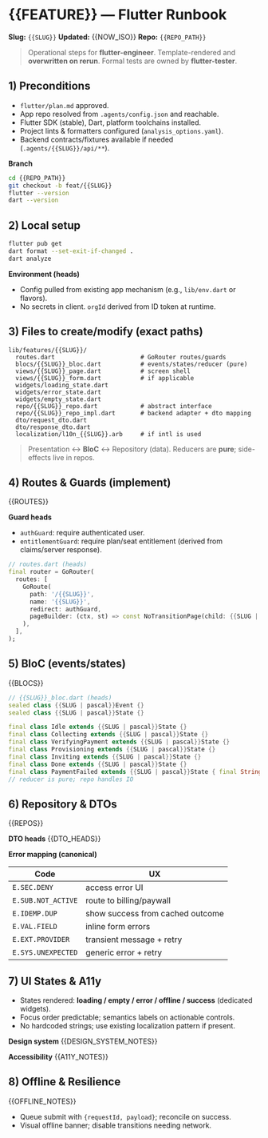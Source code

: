 # {{FEATURE}} — Flutter Runbook

**Slug:** `{{SLUG}}`
**Updated:** {{NOW_ISO}}
**Repo:** `{{REPO_PATH}}`

> Operational steps for **flutter-engineer**. Template-rendered and **overwritten on rerun**. Formal tests are owned by **flutter-tester**.

## 1) Preconditions
- `flutter/plan.md` approved.
- App repo resolved from `.agents/config.json` and reachable.
- Flutter SDK (stable), Dart, platform toolchains installed.
- Project lints & formatters configured (`analysis_options.yaml`).
- Backend contracts/fixtures available if needed (`.agents/{{SLUG}}/api/**`).

**Branch**
```bash
cd {{REPO_PATH}}
git checkout -b feat/{{SLUG}}
flutter --version
dart --version
````

## 2) Local setup

```bash
flutter pub get
dart format --set-exit-if-changed .
dart analyze
```

**Environment (heads)**

* Config pulled from existing app mechanism (e.g., `lib/env.dart` or flavors).
* No secrets in client. `orgId` derived from ID token at runtime.

## 3) Files to create/modify (exact paths)

```text
lib/features/{{SLUG}}/
  routes.dart                        # GoRouter routes/guards
  blocs/{{SLUG}}_bloc.dart           # events/states/reducer (pure)
  views/{{SLUG}}_page.dart           # screen shell
  views/{{SLUG}}_form.dart           # if applicable
  widgets/loading_state.dart
  widgets/error_state.dart
  widgets/empty_state.dart
  repo/{{SLUG}}_repo.dart            # abstract interface
  repo/{{SLUG}}_repo_impl.dart       # backend adapter + dto mapping
  dto/request_dto.dart
  dto/response_dto.dart
  localization/l10n_{{SLUG}}.arb     # if intl is used
```

> Presentation ↔ **BloC** ↔ Repository (data). Reducers are **pure**; side-effects live in repos.

## 4) Routes & Guards (implement)

{{ROUTES}}

**Guard heads**

* `authGuard`: require authenticated user.
* `entitlementGuard`: require plan/seat entitlement (derived from claims/server response).

```dart
// routes.dart (heads)
final router = GoRouter(
  routes: [
    GoRoute(
      path: '/{{SLUG}}',
      name: '{{SLUG}}',
      redirect: authGuard,
      pageBuilder: (ctx, st) => const NoTransitionPage(child: {{SLUG | pascal}}Page()),
    ),
  ],
);
```

## 5) BloC (events/states)

{{BLOCS}}

```dart
// {{SLUG}}_bloc.dart (heads)
sealed class {{SLUG | pascal}}Event {}
sealed class {{SLUG | pascal}}State {}

final class Idle extends {{SLUG | pascal}}State {}
final class Collecting extends {{SLUG | pascal}}State {}
final class VerifyingPayment extends {{SLUG | pascal}}State {}
final class Provisioning extends {{SLUG | pascal}}State {}
final class Inviting extends {{SLUG | pascal}}State {}
final class Done extends {{SLUG | pascal}}State {}
final class PaymentFailed extends {{SLUG | pascal}}State { final String code; PaymentFailed(this.code); }
// reducer is pure; repo handles IO
```

## 6) Repository & DTOs

{{REPOS}}

**DTO heads**
{{DTO_HEADS}}

**Error mapping (canonical)**

| Code               | UX                               |
| ------------------ | -------------------------------- |
| `E.SEC.DENY`       | access error UI                  |
| `E.SUB.NOT_ACTIVE` | route to billing/paywall         |
| `E.IDEMP.DUP`      | show success from cached outcome |
| `E.VAL.FIELD`      | inline form errors               |
| `E.EXT.PROVIDER`   | transient message + retry        |
| `E.SYS.UNEXPECTED` | generic error + retry            |

## 7) UI States & A11y

* States rendered: **loading / empty / error / offline / success** (dedicated widgets).
* Focus order predictable; semantics labels on actionable controls.
* No hardcoded strings; use existing localization pattern if present.

**Design system**
{{DESIGN_SYSTEM_NOTES}}

**Accessibility**
{{A11Y_NOTES}}

## 8) Offline & Resilience

{{OFFLINE_NOTES}}

* Queue submit with `{requestId, payload}`; reconcile on success.
* Visual offline banner; disable transitions needing network.
